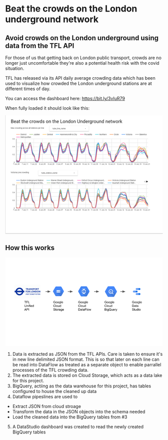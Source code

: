 # Beat the crowds on the London underground network

## Avoid crowds on the London underground using data from the TFL API

For those of us that getting back on London public transport, crowds are no longer just uncomfortable they're also a potential health risk with the covid situation. 

TFL has released via its API daily average crowding data which has been used to visualize how crowded the London underground stations are at different times of day. 

You can access the dashboard here: https://bit.ly/3vIuR79

When fully loaded it should look like this: 

![dashboard_demo](images/dashboard_screenshot.png)

## How this works

![data_pipeline](images/pipeline_overview.png)

1. Data is extracted as JSON from the TFL APIs. Care is taken to ensure it's in new line delimited JSON format. This is so that later on each line can be read into DataFlow as treated as a separate object to enable parrallel processes of the TFL crowding data.
2. The extracted data is stored on Cloud Storage, which acts as a data lake for this project.
3. BigQuery, actiing as the data warehouse for this project, has tables configured to house the cleaned up data
4. Dataflow pipeslines are used to
  *  Extract JSON from cloud stroage
  *  Transform the data in the JSON objects into the schema needed
  *  Load the cleaned data into the BigQuery tables from #3 
5. A DataStudio dashboard was created to read the newly created BigQuery tables